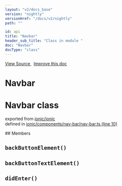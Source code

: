 ```yaml
---
layout: "v2/docs_base"
version: "nightly"
versionHref: "/docs/v2/nightly"
path: ""

id: api
title: "Navbar"
header_sub_title: "Class in module "
doc: "Navbar"
docType: "class"
---
```



<div class="improve-docs">
  <a href='http://github.com/driftyco/ionic2/tree/master/ionic/components/nav-bar/nav-bar.ts#L9'>
    View Source
  </a>
  &nbsp;
  <a href='http://github.com/driftyco/ionic2/edit/master/ionic/components/nav-bar/nav-bar.ts#L9'>
    Improve this doc
  </a>
</div>




<h1 class="api-title">

  Navbar



</h1>








<h1 class="class export">Navbar <span class="type">class</span></h1>
<p class="module">exported from <a href='undefined'>ionic/ionic</a><br/>
defined in <a href="https://github.com/driftyco/ionic2/tree/master/ionic/components/nav-bar/nav-bar.ts#L10-L86">ionic/components/nav-bar/nav-bar.ts (line 10)</a>
</p>
<p></p>
## Members

<div id="backButtonElement"></div>
<h2>
  <code>backButtonElement()</code>

</h2>












<div id="backButtonTextElement"></div>
<h2>
  <code>backButtonTextElement()</code>

</h2>












<div id="didEnter"></div>
<h2>
  <code>didEnter()</code>

</h2>












